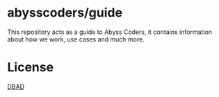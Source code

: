 # abysscoders/guide
This repository acts as a guide to Abyss Coders, it contains information about how we work, use cases and much more.

# License 

[DBAD](./LICENSE.md)
